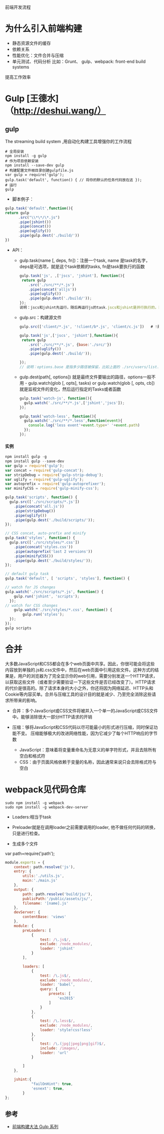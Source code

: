 前端开发流程

# 为什么引入前端构建

- 静态资源文件的缓存
- 依赖关系
- 性能优化：文件合并与压缩
- 单元测试、代码分析 比如：Grunt、 gulp、webpack: front-end build systems

提高工作效率

# Gulp [王德水]（<http://deshui.wang/）>

## gulp

The streaming build system ,用自动化构建工具增强你的工作流程

```
# 全局安装
npm install -g gulp
# 作为项目依赖安装
npm install --save-dev gulp
# 构建配置文件根目录创建gulpfile.js
var gulp = require('gulp');
gulp.task('default', function() { // 将你的默认的任务代码放在这 });
# 运行
gulp
```

- 脚本例子：

```js
gulp.task('default',function(){
return gulp
      .src("\\*\*/\*.js")
      .pipe(jshint())
      .pipe(concat())
      .pipe(uglify())
      .pipe(gulp.dest('./build/'))
})
```

- API：

  - gulp.task(name [, deps, fn])：注册一个task, name 是task的名字，deps是可选项，就是这个task依赖的tasks, fn是task要执行的函数

    ```js
    gulp.task('js', ,['jscs', 'jshint'], function(){
     return gulp
        .src('./src/**/*.js')
        .pipe(concat('alljs'))
        .pipe(uglify())
        .pipe(gulp.dest('./build/'));
    });
    说明：jscs和jshint先运行，随后再运行js的task.jscs和jshint是并行执行的，而不是顺序执行
    ```

  - gulp.src：构建源文件

    ```js
    gulp.src(['client/*.js', '!client/b*.js', 'client/c.js'])   # !是排除某些文件

    gulp.task('js',['jscs', 'jshint'],function(){
     return gulp
        .src('./src/**/*.js', {base:'./src/'})
        .pipe(uglify())
        .pipe(gulp.dest('./build/'));

    });
    // 说明：options.base 是指多少路径被保留，比如上面的 ./src/users/list.js 会被输出到 ./build/users/list.js
    ```

  - gulp.dest(path[, options]) 就是最终文件要输出的路径，options一般不用 - gulp.watch(glob [, opts], tasks) or gulp.watch(glob [, opts, cb]) 就是监视文件的变化，然后运行指定的Tasks或者函数

    ```js
    gulp.task('watch-js', function(){
      gulp.watch('./src/**/*.js',['jshint','jscs']);
    });

    gulp.task('watch-less', function(){
      gulp.watch('./src/**/*.less',function(event){
        console.log('less event'+event.type+' '+event.path)
      });
    });
    ```

#### 实例

```js
npm install gulp -g
npm install gulp --save-dev
var gulp = require('gulp');
var concat = require('gulp-concat');
var stripDebug = require('gulp-strip-debug');
var uglify = require('gulp-uglify');
var autoprefix = require('gulp-autoprefixer');
var minifyCSS = require('gulp-minify-css');

gulp.task('scripts', function() {
  gulp.src(['./src/scripts/*.js'])
    .pipe(concat('all.js'))
    .pipe(stripDebug())
    .pipe(uglify())
    .pipe(gulp.dest('./build/scripts/'));
});

// CSS concat, auto-prefix and minify
gulp.task('styles', function() {
  gulp.src(['./src/styles/*.css'])
    .pipe(concat('styles.css'))
    .pipe(autoprefix('last 2 versions'))
    .pipe(minifyCSS())
    .pipe(gulp.dest('./build/styles/'));
});

// default gulp task
gulp.task('default', [ 'scripts', 'styles'], function() {

// watch for JS changes
gulp.watch('./src/scripts/*.js', function() {
    gulp.run('jshint', 'scripts');
  });
// watch for CSS changes
    gulp.watch('./src/styles/*.css', function() {
        gulp.run('styles');
  });
});
gulp scripts
```

# 合并

大多数JavaScript和CSS都会在多个web页面中共享。因此，你很可能会将这些内容放到单独的.js和.css文件中，然后在web页面中引用这些文件。这种方式的结果是，用户的浏览器为了完全显示你的web引用，需要分别发送一个HTTP请求，以获取这些文件（或者至少需要验证一下这些文件是否已经改变了）。HTTP请求的代价是很高的。除了请求本身的大小之外，你还将因为网络延迟、HTTP头和Cookie等内容买单。合并与压缩工具的设计目的就是减少、乃至完全消除这些请求所带来的影响。

- 合并：多个JavaScript或CSS文件将被并入一个单一的JavaScript或CSS文件中。能够消除很大一部分HTTP请求的开销
- 压缩：够将JavaScript和CSS代码以尽可能最小的形式进行压缩，同时保证功能不变。 压缩能够极大的改进网络性能，因为它减少了每个HTTP响应的字节数

  - JavaScript：意味着将变量重命名为无意义的单字符形式，并且去除所有空白和格式符
  - CSS：由于页面风格依赖于变量的名称，因此通常来说只会去除格式符与空白

# webpack见代码仓库

```shell
sudo npm install -g webpack
sudo npm install -g webpack-dev-server
```

- Loaders:相当于task
- Preloader就是在调用loader之前需要调用的loader, 他不做任何代码的转换，只是进行检查。

- 生成多个文件

var path=require('path');

```js
module.exports = {
    context: path.resolve('js'),
    entry: {
        utils:'./utils.js',
        main:'./main.js'
    },
    output: {
        path: path.resolve('build/js/'),
        publicPath:'/public/assets/js/',
        filename: '[name].js'
    },
    devServer: {
        contentBase: 'views'
    },
    module: {
        preLoaders: [
            {
                test: /\.js$/,
                exclude: /node_modules/,
                loader: 'jshint'
            }
        ],

        loaders: [
            {
                test: /\.js$/,
                exclude: /node_modules/,
                loader: 'babel',
                query: {
                    presets: [
                        'es2015'
                    ]
                }
            },
            {
                test: /\.less$/,
                exclude: /node_modules/,
                loader: 'style!css!less'
            },
            {
                test: /\.(jpg|jpeg|png|gif)$/,
                include: /images/,
                loader: 'url'
            }

        ]
    },

    jshint:{
            "failOnHint": true,
            'esnext': true,
        }
};
```

## 参考

* [前端构建大法 Gulp 系列](http://deshui.wang/%E6%8A%80%E6%9C%AF/2016/01/01/why-need-front-end-build)

